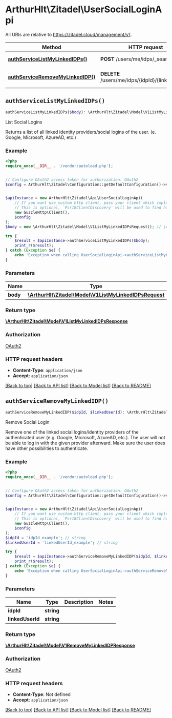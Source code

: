 # ArthurHlt\Zitadel\UserSocialLoginApi

All URIs are relative to https://zitadel.cloud/management/v1.

Method | HTTP request | Description
------------- | ------------- | -------------
[**authServiceListMyLinkedIDPs()**](UserSocialLoginApi.md#authServiceListMyLinkedIDPs) | **POST** /users/me/idps/_search | List Social Logins
[**authServiceRemoveMyLinkedIDP()**](UserSocialLoginApi.md#authServiceRemoveMyLinkedIDP) | **DELETE** /users/me/idps/{idpId}/{linkedUserId} | Remove Social Login


## `authServiceListMyLinkedIDPs()`

```php
authServiceListMyLinkedIDPs($body): \ArthurHlt\Zitadel\Model\V1ListMyLinkedIDPsResponse
```

List Social Logins

Returns a list of all linked identity providers/social logins of the user. (e. Google, Microsoft, AzureAD, etc.)

### Example

```php
<?php
require_once(__DIR__ . '/vendor/autoload.php');


// Configure OAuth2 access token for authorization: OAuth2
$config = ArthurHlt\Zitadel\Configuration::getDefaultConfiguration()->setAccessToken('YOUR_ACCESS_TOKEN');


$apiInstance = new ArthurHlt\Zitadel\Api\UserSocialLoginApi(
    // If you want use custom http client, pass your client which implements `Psr\Http\Client\ClientInterface`.
    // This is optional, `Psr18ClientDiscovery` will be used to find http client. For instance `GuzzleHttp\Client` implements that interface
    new GuzzleHttp\Client(),
    $config
);
$body = new \ArthurHlt\Zitadel\Model\V1ListMyLinkedIDPsRequest(); // \ArthurHlt\Zitadel\Model\V1ListMyLinkedIDPsRequest

try {
    $result = $apiInstance->authServiceListMyLinkedIDPs($body);
    print_r($result);
} catch (Exception $e) {
    echo 'Exception when calling UserSocialLoginApi->authServiceListMyLinkedIDPs: ', $e->getMessage(), PHP_EOL;
}
```

### Parameters

Name | Type | Description  | Notes
------------- | ------------- | ------------- | -------------
 **body** | [**\ArthurHlt\Zitadel\Model\V1ListMyLinkedIDPsRequest**](../Model/V1ListMyLinkedIDPsRequest.md)|  |

### Return type

[**\ArthurHlt\Zitadel\Model\V1ListMyLinkedIDPsResponse**](../Model/V1ListMyLinkedIDPsResponse.md)

### Authorization

[OAuth2](../../README.md#OAuth2)

### HTTP request headers

- **Content-Type**: `application/json`
- **Accept**: `application/json`

[[Back to top]](#) [[Back to API list]](../../README.md#endpoints)
[[Back to Model list]](../../README.md#models)
[[Back to README]](../../README.md)

## `authServiceRemoveMyLinkedIDP()`

```php
authServiceRemoveMyLinkedIDP($idpId, $linkedUserId): \ArthurHlt\Zitadel\Model\V1RemoveMyLinkedIDPResponse
```

Remove Social Login

Remove one of the linked social logins/identity providers of the authenticated user (e.g. Google, Microsoft, AzureAD, etc.). The user will not be able to log in with the given provider afterward. Make sure the user does have other possibilities to authenticate.

### Example

```php
<?php
require_once(__DIR__ . '/vendor/autoload.php');


// Configure OAuth2 access token for authorization: OAuth2
$config = ArthurHlt\Zitadel\Configuration::getDefaultConfiguration()->setAccessToken('YOUR_ACCESS_TOKEN');


$apiInstance = new ArthurHlt\Zitadel\Api\UserSocialLoginApi(
    // If you want use custom http client, pass your client which implements `Psr\Http\Client\ClientInterface`.
    // This is optional, `Psr18ClientDiscovery` will be used to find http client. For instance `GuzzleHttp\Client` implements that interface
    new GuzzleHttp\Client(),
    $config
);
$idpId = 'idpId_example'; // string
$linkedUserId = 'linkedUserId_example'; // string

try {
    $result = $apiInstance->authServiceRemoveMyLinkedIDP($idpId, $linkedUserId);
    print_r($result);
} catch (Exception $e) {
    echo 'Exception when calling UserSocialLoginApi->authServiceRemoveMyLinkedIDP: ', $e->getMessage(), PHP_EOL;
}
```

### Parameters

Name | Type | Description  | Notes
------------- | ------------- | ------------- | -------------
 **idpId** | **string**|  |
 **linkedUserId** | **string**|  |

### Return type

[**\ArthurHlt\Zitadel\Model\V1RemoveMyLinkedIDPResponse**](../Model/V1RemoveMyLinkedIDPResponse.md)

### Authorization

[OAuth2](../../README.md#OAuth2)

### HTTP request headers

- **Content-Type**: Not defined
- **Accept**: `application/json`

[[Back to top]](#) [[Back to API list]](../../README.md#endpoints)
[[Back to Model list]](../../README.md#models)
[[Back to README]](../../README.md)
